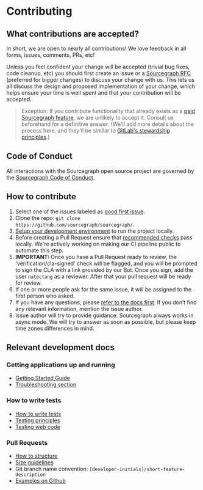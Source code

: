 # Contributing

## What contributions are accepted?

In short, we are open to nearly all contributions! We love feedback in all forms, issues, comments, PRs, etc!

Unless you feel confident your change will be accepted (trivial bug fixes, code cleanup, etc) you should first create an issue or a [Sourcegraph RFC](https://about.sourcegraph.com/handbook/communication/rfcs#external-contributors) (preferred for bigger changes) to discuss your change with us. This lets us all discuss the design and proposed implementation of your change, which helps ensure your time is well spent and that your contribution will be accepted.

> Exception: If you contribute functionality that already exists as a [paid Sourcegraph feature](https://about.sourcegraph.com/pricing/), we are unlikely to accept it. Consult us beforehand for a definitive answer. (We'll add more details about the process here, and they'll be similar to [GitLab's stewardship principles](https://about.gitlab.com/stewardship/#contributing-an-existing-ee-feature-to-ce).)

## Code of Conduct

All interactions with the Sourcegraph open source project are governed by the
[Sourcegraph Code of Conduct](https://handbook.sourcegraph.com/community/code_of_conduct).

## How to contribute

1. Select one of the issues labeled as [good first issue](https://github.com/orgs/sourcegraph/projects/210).
2. Clone the repo: `git clone https://github.com/sourcegraph/sourcegraph/`.
3. [Setup your development environment](https://docs.sourcegraph.com/dev/contributing) to run the project locally.
4. Before creating a Pull Request ensure that [recommended checks](https://docs.sourcegraph.com/dev/contributing) pass locally. We're actively working on making our CI pipeline public to automate this step.
5. **IMPORTANT:** Once you have a Pull Request ready to review, the 'verification/cla-signed' check will be flagged, and you will be prompted to sign the CLA with a link provided by our Bot. Once you sign, add the user `natectang` as a reviewer. After that your pull request will be ready for review.
6. If one or more people ask for the same issue, it will be assigned to the first person who asked.
7. If you have any questions, please [refer to the docs first](https://docs.sourcegraph.com/). If you don’t find any relevant information, mention the issue author.
8. Issue author will try to provide guidance. Sourcegraph always works in async mode. We will try to answer as soon as possible, but please keep time zones differences in mind.

## Relevant development docs

### Getting applications up and running

- [Getting Started Guide](https://docs.sourcegraph.com/dev/getting-started)
- [Troubleshooting section](https://docs.sourcegraph.com/dev/how-to/troubleshooting_local_development)

### How to write tests

- [How to write tests](https://docs.sourcegraph.com/dev/how-to/testing)
- [Testing principles](https://docs.sourcegraph.com/dev/background-information/testing_principles)
- [Testing web code](https://docs.sourcegraph.com/dev/background-information/testing_web_code)

### Pull Requests

- [How to structure](https://docs.sourcegraph.com/dev/background-information/code_reviews#what-makes-an-effective-pull-request-pr)
- [Size guidelines](https://about.sourcegraph.com/handbook/engineering/developer-insights#prefer-small-prs-lines)
- Git branch name convention: `[developer-initials]/short-feature-description`
- [Examples on Github](https://github.com/sourcegraph/sourcegraph/pulls?q=is%3Apr+label%3Ateam%2Ffrontend-platform)
